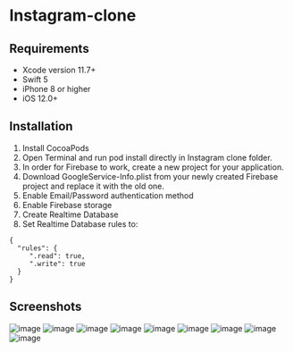 # Instagram-clone

## Requirements

- Xcode version 11.7+
- Swift 5
- iPhone 8 or higher
- iOS 12.0+


## Installation

1. Install CocoaPods
2. Open Terminal and run pod install directly in Instagram clone folder.
3. In order for Firebase to work, create a new project for your application.
4. Download GoogleService-Info.plist from your newly created Firebase project and replace it with the old one.
5. Enable Email/Password authentication method
6. Enable Firebase storage
7. Create Realtime Database
8. Set Realtime Database rules to:

```
{
  "rules": {
     ".read": true,
     ".write": true     
  }
}
```

## Screenshots

![image](https://user-images.githubusercontent.com/73233266/106407697-eb2d7a00-6466-11eb-893e-ce60e43d84f2.png)
![image](https://user-images.githubusercontent.com/73233266/106407722-f8e2ff80-6466-11eb-9e10-0121705318d0.png)
![image](https://user-images.githubusercontent.com/73233266/106407743-05675800-6467-11eb-8a3c-c7ab248fdab9.png)
![image](https://user-images.githubusercontent.com/73233266/106407772-14e6a100-6467-11eb-8c47-5075a044b3d9.png)
![image](https://user-images.githubusercontent.com/73233266/106407784-1dd77280-6467-11eb-9078-d4ce2841c975.png)
![image](https://user-images.githubusercontent.com/73233266/106407807-2cbe2500-6467-11eb-979b-a5dd553fe0f8.png)
![image](https://user-images.githubusercontent.com/73233266/106407818-38115080-6467-11eb-8252-1c488d74f961.png)
![image](https://user-images.githubusercontent.com/73233266/106407836-43647c00-6467-11eb-8586-61fb5c3798fd.png)
![image](https://user-images.githubusercontent.com/73233266/106407890-4e1f1100-6467-11eb-862f-909efb20de66.png)
